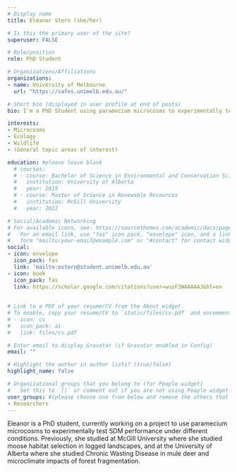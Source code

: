 ```yaml
---
# Display name
title: Eleanor Stern (she/her)

# Is this the primary user of the site?
superuser: FALSE

# Role/position
role: PhD Student

# Organizations/Affiliations
organizations:
- name: University of Melbourne
  url: "https://safes.unimelb.edu.au/"

# Short bio (displayed in user profile at end of posts)
bio: I'm a PhD Student using paramecium microcosms to experimentally test and assess SDMs and other models.

interests:
- Microcosms
- Ecology
- Wildlife
- (General topic areas of interest)

education: #please leave blank
  # courses:
  # - course: Bachelor of Science in Environmental and Conservation Sciences
  #   institution: University of Alberta
  #   year: 2019
  # - course: Master of Science in Renewable Resources
  #   institution: McGill University
  #   year: 2022

# Social/Academic Networking
# For available icons, see: https://sourcethemes.com/academic/docs/page-builder/#icons
#   For an email link, use "fas" icon pack, "envelope" icon, and a link in the
#   form "mailto:your-email@example.com" or "#contact" for contact widget.
social:
- icon: envelope
  icon_pack: fas
  link: 'mailto:estern@student.unimelb.edu.au'
- icon: book
  icon_pack: fas
  link: https://scholar.google.com/citations?user=wuzF3WAAAAAJ&hl=en
    
  
# Link to a PDF of your resume/CV from the About widget.
# To enable, copy your resume/CV to `static/files/cv.pdf` and uncomment the lines below.
# - icon: cv
#   icon_pack: ai
#   link: files/cv.pdf

# Enter email to display Gravatar (if Gravatar enabled in Config)
email: ""

# Highlight the author in author lists? (true/false)
highlight_name: false

# Organizational groups that you belong to (for People widget)
#   Set this to `[]` or comment out if you are not using People widget.
user_groups: #(please choose one from below and remove the others that aren't needed)
- Researchers
---
```



Eleanor is a PhD student, currently working on a project to use paramecium microcosms to experimentally test SDM performance under different conditions. Previously, she studied at McGill University where she studied moose habitat selection in logged landscapes, and at the University of Alberta where she studied Chronic Wasting Disease in mule deer and microclimate impacts of forest fragmentation.